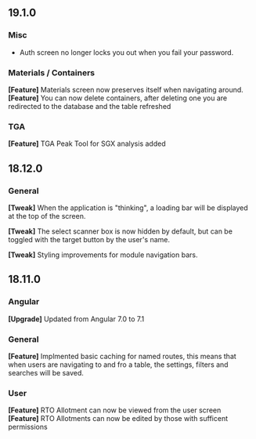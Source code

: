 ## 19.1.0

### Misc
   -  Auth screen no longer locks you out when you fail your password.

### Materials / Containers
   
   **[Feature]** Materials screen now preserves itself when navigating around. 
   **[Feature]** You can now delete containers, after deleting one you are redirected to the database and the table refreshed

### TGA
   **[Feature]** TGA Peak Tool for SGX analysis added   



## 18.12.0 
### General
   **[Tweak]**  When the application is "thinking", a loading bar will be displayed at the top of the screen. 

   **[Tweak]**  The select scanner box is now hidden by default, but can be toggled with the target button by the user's name.

   **[Tweak]**  Styling improvements for module navigation bars. 



## 18.11.0

### Angular 
   **[Upgrade]** Updated from Angular 7.0 to 7.1  

### General
   **[Feature]** Implmented basic caching for named routes, this means that when users are navigating to and fro a table, the settings, filters and searches will be saved.  
   
### User
   **[Feature]** RTO Allotment can now be viewed from the user screen  
   **[Feature]** RTO Allotments can now be edited by those with sufficent permissions  


